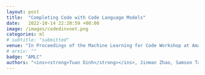 ```yaml
---
layout: post
title:  "Completing Code with Code Language Models"
date:   2022-10-14 22:20:59 +00:00
image: /images/codedinvnet.png
categories: ml
# subtitle: "submitted"
venue: "In Proceedings of the Machine Learning for Code Workshop at Amazon Machine Learning Conference (ML for code)"
# arxiv: ""
badge: "AMLC"
authors: "<ins><strong>Tuan Dinh</strong></ins>, Jinman Zhao, Samson Tan, Renato Negrinho, Sheng Zha, George Karypis"
---
```

<!-- [Presented Slides](){:target="_blank"} -->
